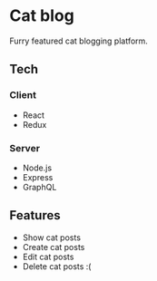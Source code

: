 # Cat blog

Furry featured cat blogging platform.

## Tech

### Client

- React
- Redux

### Server

- Node.js
- Express
- GraphQL

## Features

- Show cat posts
- Create cat posts
- Edit cat posts
- Delete cat posts :(
